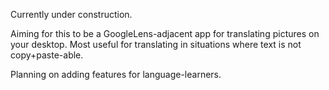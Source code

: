 Currently under construction. 

Aiming for this to be a GoogleLens-adjacent app for translating pictures on your desktop. Most useful for translating in situations where text is not copy+paste-able.

Planning on adding features for language-learners.
